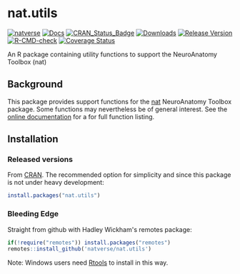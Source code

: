 # nat.utils
<!-- badges: start -->
[![natverse](https://img.shields.io/badge/natverse-Part%20of%20the%20natverse-a241b6)](https://natverse.github.io)
[![Docs](https://img.shields.io/badge/docs-100%25-brightgreen.svg)](https://natverse.github.io/nat.utils/reference/)
[![CRAN_Status_Badge](http://www.r-pkg.org/badges/version/nat.utils)](http://cran.r-project.org/web/packages/nat.utils) 
[![Downloads](http://cranlogs.r-pkg.org/badges/nat.utils?color=brightgreen)](http://www.r-pkg.org/pkg/nat.utils)
[![Release Version](https://img.shields.io/github/release/natverse/nat.utils.svg)](https://github.com/jefferis/nat.utils/releases/latest) 
[![R-CMD-check](https://github.com/natverse/nat.utils/workflows/R-CMD-check/badge.svg)](https://github.com/jefferis/nat.utils/actions)
[![Coverage Status](https://coveralls.io/repos/github/natverse/nat.utils/badge.svg)](https://coveralls.io/r/natverse/nat.utils?branch=master)
<!-- badges: end -->

An R package containing utility functions to support the NeuroAnatomy Toolbox (nat)

## Background
This package provides support functions for the [nat](https://github.com/natverse/nat)
NeuroAnatomy Toolbox package. Some functions may nevertheless be of general 
interest. See the [online documentation](https://natverse.org/nat.utils/reference/) 
for a for full function listing.

## Installation

### Released versions
From [CRAN](https://cran.r-project.org/package=nat.utils). The recommended
option for simplicity and since this package is not under heavy development:

```r
install.packages("nat.utils")
```

### Bleeding Edge
Straight from github with Hadley Wickham's remotes package:

```r
if(!require("remotes")) install.packages("remotes")
remotes::install_github('natverse/nat.utils')
```
Note: Windows users need [Rtools](http://www.murdoch-sutherland.com/Rtools/) to
install in this way.
